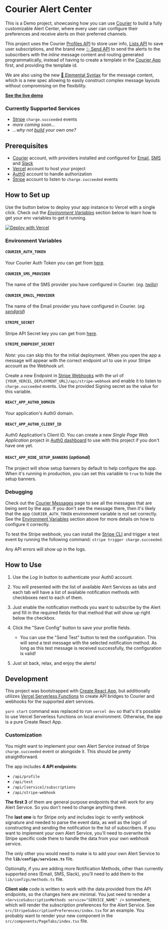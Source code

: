 # Courier Alert Center

This is a Demo project, showcasing how you can use [Courier](https://www.courier.com) to build a
fully customizable Alert Center, where every user can configure their preferences and receive
alerts on their preferred channels.

This project uses the Courier [Profiles API](https://www.courier.com/docs/reference/profiles/) to store user info, [Lists API](https://www.courier.com/docs/reference/lists/list/) to save user subscriptions, and the brand new [✨ Send API](https://www.courier.com/docs/reference/send/message/) to send the alerts to the subscribers with the _inline_ message content and routing generated programmatically, instead of having to create a template in the [Courier App](https://app.courier.com/) first, and providing the template id.

We are also using the new [🧱 Elemental Syntax](https://www.courier.com/docs/) for the message content, which is a new spec allowing to easily construct complex message layouts without compromising on the flexibility.

[**See the live demo**](https://alert-center.vercel.app/)

### Currently Supported Services

- [Stripe](https://stripe.com/) `charge.succeeded` events
- _more coming soon..._
- _...why not [build](customization) your own one?_

## Prerequisites

- [Courier](https://www.courier.com) account, with providers installed and configured for [Email](https://www.courier.com/docs/guides/providers/email/),
  [SMS](https://www.courier.com/docs/guides/providers/sms/) and [Slack](https://www.courier.com/docs/guides/providers/direct-message/slack/)
- [Vercel](https://vercel.com) account to host your project
- [Auth0](https://auth0.com) account to handle authorization
- [Stripe](https://stripe.com) account to listen to `charge.succeeded` events

## How to Set up

Use the button below to deploy your app instance to Vercel with a single click. Check out the
[_Environment Variables_](#environment-variables) section below to learn how to get your env variables to get it running.

[![Deploy with Vercel](https://vercel.com/button)](https://vercel.com/new/clone?repository-url=https%3A%2F%2Fgithub.com%2Ftrycourier%2Falert-center&env=COURIER_AUTH_TOKEN,COURIER_SMS_PROVIDER,COURIER_EMAIL_PROVIDER,STRIPE_SECRET,STRIPE_ENDPOINT_SECRET,REACT_APP_AUTH0_DOMAIN,REACT_APP_AUTH0_CLIENT_ID&envDescription=Please%20take%20a%20look%20at%20the%20repository's%20Readme%20to%20learn%20more%20about%20each%20of%20the%20env%20variable&envLink=https%3A%2F%2Fgithub.com%2Ftrycourier%2Falert-center%23environment-variables&demo-title=Alerts%20Center&demo-description=Courier%20Alerts%20Center&demo-url=https%3A%2F%2Falert-center.vercel.app)

### Environment Variables

#### `COURIER_AUTH_TOKEN`

Your Courier Auth Token you can get from [here](https://app.courier.com/settings/api-keys).

#### `COURIER_SMS_PROVIDER`

The name of the SMS provider you have configured in Courier.
(_eg. [twilio](https://www.courier.com/docs/guides/providers/sms/twilio/)_)

#### `COURIER_EMAIL_PROVIDER`

The name of the Email provider you have configured in Courier.
(_eg. [sendgrid](https://www.courier.com/docs/guides/providers/email/sendgrid/)_)

#### `STRIPE_SECRET`

Stripe API Secret key you can get from [here](https://dashboard.stripe.com/test/apikeys).

#### `STRIPE_ENDPOINT_SECRET`

_Note:_ you can skip this for the initial deployment. When you open the app a message will appear with the correct endpoint url to use in your Stripe account as the Webhook url.

Create a new Endpoint in [Stripe Webhooks](https://dashboard.stripe.com/test/webhooks) with the url
of `{YOUR_VERCEL_DEPLOYMENT_URL}/api/stripe-webhook` and enable it to listen to `charge.succeeded`
events. Use the provided Signing secret as the value for this variable.

#### `REACT_APP_AUTH0_DOMAIN`

Your application's Auth0 domain.

#### `REACT_APP_AUTH0_CLIENT_ID`

Auth0 Application's Client ID. You can create a new _Single Page Web Application_ project in
[Auth0 dashboard](https://manage.auth0.com/dashboard) to use with this project if you don't have one
yet.

#### `REACT_APP_HIDE_SETUP_BANNERS` (_optional_)

The project will show setup banners by default to help configure the app. When it's running in
production, you can set this variable to `true` to hide the setup banners.

### Debugging

Check out the [Courier Messages](https://app.courier.com/data/messages) page to see all the messages that are being sent by the app. If you don't see the message there, then it's likely that the app `COURIER_AUTH_TOKEN` environment variable is not set correctly. See the [Environment Variables](#environment-variables) section above for more details on how to configure it correctly.

To test the Stripe webhook, you can install the [Stripe CLI](https://stripe.com/docs/stripe-cli) and trigger a test event by running the following command: `stripe trigger charge.succeeded`.

Any API errors will show up in the logs.

## How to Use

1. Use the _Log In_ button to authenticate your Auth0 account.
2. You will presented with the list of available Alert Services as tabs and each tab will have a list of available notification methods with checkboxes next to each of them.
3. Just enable the notification methods you want to subscribe by the Alert and fill in the required fields for that method that will show up right below the checkbox.
4. Click the "Save Config" button to save your profile fields.

   - You can use the "Send Test" button to test the configuration. This will send a test message with the selected notification method. As long as this test message is received successfully, the configuration is valid!

5. Just sit back, relax, and enjoy the alerts!

## Development

This project was bootstrapped with [Create React App](https://github.com/facebook/create-react-app),
but additionally utilizes
[Vercel Serverless Functions](https://vercel.com/docs/concepts/functions/serverless-functions) to
create API bridges to Courier and webhooks for the supported alert services.

`yarn start` command was replaced to run `vercel dev` so that's it's possible to use Vercel
Serverless functions on local environment. Otherwise, the app is a pure Create React App.

### Customization

You might want to implement your own Alert Service instead of Stripe `charge.succeeded` event or alongside it. This should be pretty straightforward.

The app includes **4 API endpoints**:

- `/api/profile`
- `/api/test`
- `/api/[service]/subscriptions`
- `/api/stripe-webhook`

**The first 3** of them are general purpose endpoints that will work for any Alert Service. So you don't need to change anything there.

The **last one** is for Stripe only and includes logic to verify webhook signature and needed to parse the event data, as well as the logic of constructing and sending the notification to the list of subscribers. If you want to implement your own Alert Service, you'll need to overwrite the Stripe specific code there to handle the data from your own webhook service.

The only other you would need to make is to add your own Alert Service to the **`lib/configs/services.ts`** file.

Optionally, if you are adding more Notification Methods, other than currently supported ones (Email, SMS, Slack), you'll need to add them to the `lib/configs/methods.ts` file.

**Client side** code is written to work with the data provided from the API endpoints, so the changes here are minimal. You just need to render a `<ServiceSubscriptionMethods service="SERVICE_NAME" />` somewhere, which will render the subscription preferences for the Alert Service. See `src/StripeSubscriptionPreferences/index.tsx` for an example. You probably want to render your new component in the `src/components/PageTabs/index.tsx` file.
